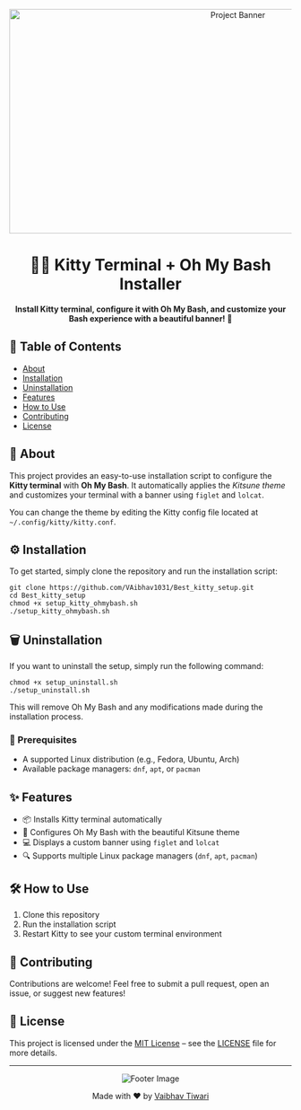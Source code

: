 <!-- Banner image or logo -->
<p align="center">
  <img src="Images/Banner.png" width="800" height="400" alt="Project Banner">
</p>

<h1 align="center">🐱‍👤 Kitty Terminal + Oh My Bash Installer</h1>

<p align="center">
  <strong>Install Kitty terminal, configure it with Oh My Bash, and customize your Bash experience with a beautiful banner! 🎉</strong>
</p>

<!-- Table of Contents -->
<h2>📑 Table of Contents</h2>
<ul>
  <li><a href="#about">About</a></li>
  <li><a href="#installation">Installation</a></li>
  <li><a href="#uninstallation">Uninstallation</a></li>
  <li><a href="#features">Features</a></li>
  <li><a href="#how-to-use">How to Use</a></li>
  <li><a href="#contributing">Contributing</a></li>
  <li><a href="#license">License</a></li>
</ul>

<h2 id="about">📜 About</h2>
<p>
  This project provides an easy-to-use installation script to configure the <strong>Kitty terminal</strong> with <strong>Oh My Bash</strong>. 
  It automatically applies the <em>Kitsune theme</em> and customizes your terminal with a banner using <code>figlet</code> and <code>lolcat</code>.
  
  You can change the theme by editing the Kitty config file located at <code>~/.config/kitty/kitty.conf</code>.
</p>

<h2 id="installation">⚙️ Installation</h2>
<p>To get started, simply clone the repository and run the installation script:</p>

<pre><code>git clone https://github.com/VAibhav1031/Best_kitty_setup.git
cd Best_kitty_setup
chmod +x setup_kitty_ohmybash.sh
./setup_kitty_ohmybash.sh
</code></pre>

<h2 id="uninstallation">🗑️ Uninstallation</h2>
<p>If you want to uninstall the setup, simply run the following command:</p>

<pre><code>chmod +x setup_uninstall.sh
./setup_uninstall.sh
</code></pre>
<p>This will remove Oh My Bash and any modifications made during the installation process.</p>

<h3>🔧 Prerequisites</h3>
<ul>
  <li>A supported Linux distribution (e.g., Fedora, Ubuntu, Arch)</li>
  <li>Available package managers: <code>dnf</code>, <code>apt</code>, or <code>pacman</code></li>
</ul>

<h2 id="features">✨ Features</h2>
<ul>
  <li>📦 Installs Kitty terminal automatically</li>
  <li>🎨 Configures Oh My Bash with the beautiful Kitsune theme</li>
  <li>💻 Displays a custom banner using <code>figlet</code> and <code>lolcat</code></li>
  <li>🔍 Supports multiple Linux package managers (<code>dnf</code>, <code>apt</code>, <code>pacman</code>)</li>
</ul>

<h2 id="how-to-use">🛠️ How to Use</h2>
<ol>
  <li>Clone this repository</li>
  <li>Run the installation script</li>
  <li>Restart Kitty to see your custom terminal environment</li>
</ol>

<h2 id="contributing">🤝 Contributing</h2>
<p>
  Contributions are welcome! Feel free to submit a pull request, open an issue, or suggest new features!
</p>

<h2 id="license">📝 License</h2>
<p>
  This project is licensed under the <a href="LICENSE">MIT License</a> – see the <a href="LICENSE">LICENSE</a> file for more details.
</p>

<!-- Footer section -->
<hr>
<p align="center">
  <img src="https://your-image-url-here.com/footer-image.png" alt="Footer Image">
</p>

<p align="center">
  Made with ❤️ by <a href="https://github.com/your-username">Vaibhav Tiwari</a>
</p>

